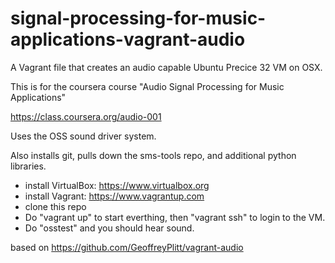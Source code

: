 signal-processing-for-music-applications-vagrant-audio
=============
A Vagrant file that creates an audio capable Ubuntu Precice 32 VM on OSX.

This is for the coursera course "Audio Signal Processing for Music Applications"

https://class.coursera.org/audio-001

Uses the OSS sound driver system.

Also installs git, pulls down the sms-tools repo, and additional python libraries.


- install VirtualBox: https://www.virtualbox.org
- install Vagrant: https://www.vagrantup.com
- clone this repo
- Do "vagrant up" to start everthing, then "vagrant ssh" to login to the VM.
- Do "osstest" and you should hear sound.

based on
https://github.com/GeoffreyPlitt/vagrant-audio
